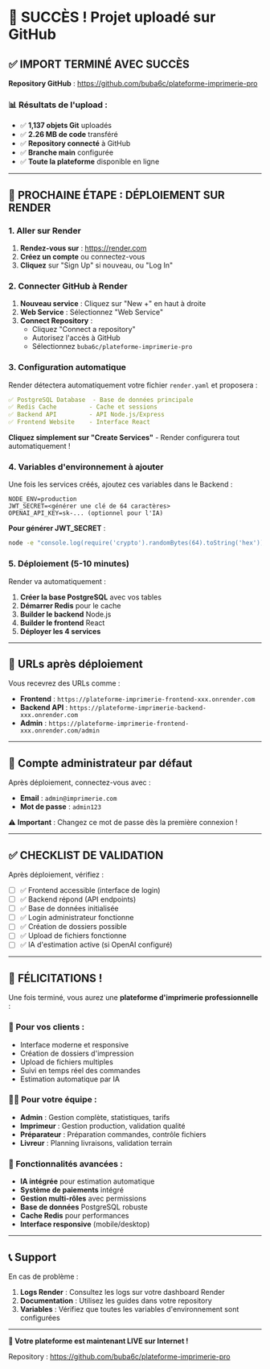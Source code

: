 # 🎉 SUCCÈS ! Projet uploadé sur GitHub

## ✅ IMPORT TERMINÉ AVEC SUCCÈS

**Repository GitHub** : https://github.com/buba6c/plateforme-imprimerie-pro

### 📊 Résultats de l'upload :
- ✅ **1,137 objets Git** uploadés
- ✅ **2.26 MB de code** transféré  
- ✅ **Repository connecté** à GitHub
- ✅ **Branche main** configurée
- ✅ **Toute la plateforme** disponible en ligne

---

## 🚀 PROCHAINE ÉTAPE : DÉPLOIEMENT SUR RENDER

### 1. Aller sur Render

1. **Rendez-vous sur** : https://render.com
2. **Créez un compte** ou connectez-vous
3. **Cliquez** sur "Sign Up" si nouveau, ou "Log In"

### 2. Connecter GitHub à Render

1. **Nouveau service** : Cliquez sur "New +" en haut à droite
2. **Web Service** : Sélectionnez "Web Service"
3. **Connect Repository** : 
   - Cliquez "Connect a repository"
   - Autorisez l'accès à GitHub
   - Sélectionnez `buba6c/plateforme-imprimerie-pro`

### 3. Configuration automatique

Render détectera automatiquement votre fichier `render.yaml` et proposera :

```yaml
✅ PostgreSQL Database  - Base de données principale
✅ Redis Cache         - Cache et sessions  
✅ Backend API         - API Node.js/Express
✅ Frontend Website    - Interface React
```

**Cliquez simplement sur "Create Services"** - Render configurera tout automatiquement !

### 4. Variables d'environnement à ajouter

Une fois les services créés, ajoutez ces variables dans le Backend :

```env
NODE_ENV=production
JWT_SECRET=<générer une clé de 64 caractères>
OPENAI_API_KEY=sk-... (optionnel pour l'IA)
```

**Pour générer JWT_SECRET** :
```bash
node -e "console.log(require('crypto').randomBytes(64).toString('hex'))"
```

### 5. Déploiement (5-10 minutes)

Render va automatiquement :
1. **Créer la base PostgreSQL** avec vos tables
2. **Démarrer Redis** pour le cache
3. **Builder le backend** Node.js
4. **Builder le frontend** React
5. **Déployer les 4 services**

---

## 🎯 URLs après déploiement

Vous recevrez des URLs comme :
- **Frontend** : `https://plateforme-imprimerie-frontend-xxx.onrender.com`
- **Backend API** : `https://plateforme-imprimerie-backend-xxx.onrender.com`
- **Admin** : `https://plateforme-imprimerie-frontend-xxx.onrender.com/admin`

---

## 🔐 Compte administrateur par défaut

Après déploiement, connectez-vous avec :
- **Email** : `admin@imprimerie.com`
- **Mot de passe** : `admin123`

⚠️ **Important** : Changez ce mot de passe dès la première connexion !

---

## ✅ CHECKLIST DE VALIDATION

Après déploiement, vérifiez :
- [ ] ✅ Frontend accessible (interface de login)
- [ ] ✅ Backend répond (API endpoints)
- [ ] ✅ Base de données initialisée
- [ ] ✅ Login administrateur fonctionne
- [ ] ✅ Création de dossiers possible
- [ ] ✅ Upload de fichiers fonctionne
- [ ] ✅ IA d'estimation active (si OpenAI configuré)

---

## 🎉 FÉLICITATIONS !

Une fois terminé, vous aurez une **plateforme d'imprimerie professionnelle** :

### 🏢 Pour vos clients :
- Interface moderne et responsive
- Création de dossiers d'impression
- Upload de fichiers multiples
- Suivi en temps réel des commandes
- Estimation automatique par IA

### 👨‍💼 Pour votre équipe :
- **Admin** : Gestion complète, statistiques, tarifs
- **Imprimeur** : Gestion production, validation qualité
- **Préparateur** : Préparation commandes, contrôle fichiers  
- **Livreur** : Planning livraisons, validation terrain

### 🔧 Fonctionnalités avancées :
- **IA intégrée** pour estimation automatique
- **Système de paiements** intégré
- **Gestion multi-rôles** avec permissions
- **Base de données** PostgreSQL robuste
- **Cache Redis** pour performances
- **Interface responsive** (mobile/desktop)

---

## 📞 Support

En cas de problème :
1. **Logs Render** : Consultez les logs sur votre dashboard Render
2. **Documentation** : Utilisez les guides dans votre repository
3. **Variables** : Vérifiez que toutes les variables d'environnement sont configurées

---

**🚀 Votre plateforme est maintenant LIVE sur Internet !**

Repository : https://github.com/buba6c/plateforme-imprimerie-pro